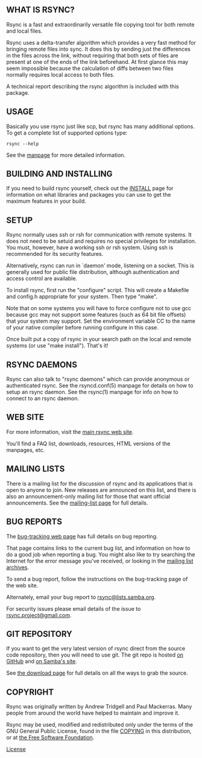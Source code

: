 WHAT IS RSYNC?
--------------

Rsync is a fast and extraordinarily versatile file copying tool for
both remote and local files.

Rsync uses a delta-transfer algorithm which provides a very fast method
for bringing remote files into sync.  It does this by sending just the
differences in the files across the link, without requiring that both
sets of files are present at one of the ends of the link beforehand.  At
first glance this may seem impossible because the calculation of diffs
between two files normally requires local access to both files.

A technical report describing the rsync algorithm is included with this
package.


USAGE
-----

Basically you use rsync just like scp, but rsync has many additional
options.  To get a complete list of supported options type:

    rsync --help

See the [manpage][0] for more detailed information.

[0]: https://download.samba.org/pub/rsync/rsync.1

BUILDING AND INSTALLING
-----------------------

If you need to build rsync yourself, check out the [INSTALL][1] page for
information on what libraries and packages you can use to get the maximum
features in your build.

[1]: https://github.com/RsyncProject/rsync/blob/master/INSTALL.md

SETUP
-----

Rsync normally uses ssh or rsh for communication with remote systems.
It does not need to be setuid and requires no special privileges for
installation.  You must, however, have a working ssh or rsh system.
Using ssh is recommended for its security features.

Alternatively, rsync can run in `daemon' mode, listening on a socket.
This is generally used for public file distribution, although
authentication and access control are available.

To install rsync, first run the "configure" script.  This will create a
Makefile and config.h appropriate for your system.  Then type "make".

Note that on some systems you will have to force configure not to use
gcc because gcc may not support some features (such as 64 bit file
offsets) that your system may support.  Set the environment variable CC
to the name of your native compiler before running configure in this
case.

Once built put a copy of rsync in your search path on the local and
remote systems (or use "make install").  That's it!


RSYNC DAEMONS
-------------

Rsync can also talk to "rsync daemons" which can provide anonymous or
authenticated rsync.  See the rsyncd.conf(5) manpage for details on how
to setup an rsync daemon.  See the rsync(1) manpage for info on how to
connect to an rsync daemon.


WEB SITE
--------

For more information, visit the [main rsync web site][2].

[2]: https://rsync.samba.org/

You'll find a FAQ list, downloads, resources, HTML versions of the
manpages, etc.


MAILING LISTS
-------------

There is a mailing list for the discussion of rsync and its applications
that is open to anyone to join.  New releases are announced on this
list, and there is also an announcement-only mailing list for those that
want official announcements.  See the [mailing-list page][3] for full
details.

[3]: https://rsync.samba.org/lists.html


BUG REPORTS
-----------

The [bug-tracking web page][4] has full details on bug reporting.

[4]: https://rsync.samba.org/bug-tracking.html

That page contains links to the current bug list, and information on how to
do a good job when reporting a bug.  You might also like to try searching
the Internet for the error message you've received, or looking in the
[mailing list archives][5].

[5]: https://mail-archive.com/rsync@lists.samba.org/

To send a bug report, follow the instructions on the bug-tracking
page of the web site.

Alternately, email your bug report to <rsync@lists.samba.org>.

For security issues please email details of the issue to <rsync.project@gmail.com>.

GIT REPOSITORY
--------------

If you want to get the very latest version of rsync direct from the
source code repository, then you will need to use git.  The git repo
is hosted [on GitHub][6] and [on Samba's site][7].

[6]: https://github.com/RsyncProject/rsync
[7]: https://git.samba.org/?p=rsync.git;a=summary

See [the download page][8] for full details on all the ways to grab the
source.

[8]: https://rsync.samba.org/download.html


COPYRIGHT
---------

Rsync was originally written by Andrew Tridgell and Paul Mackerras.  Many
people from around the world have helped to maintain and improve it.

Rsync may be used, modified and redistributed only under the terms of
the GNU General Public License, found in the file [COPYING][9] in this
distribution, or at [the Free Software Foundation][10].

[9]: https://github.com/RsyncProject/rsync/blob/master/COPYING
[10]: https://www.fsf.org/licenses/gpl.html

[License](https://github.com/AriesTriputranto99/Open-SSL-?tab=MIT-1-ov-file)
